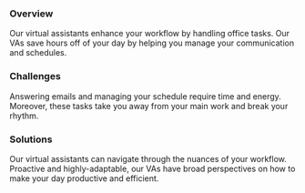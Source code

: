 ### Overview

Our virtual assistants enhance your workflow by handling office tasks. Our VAs save hours off of your day by helping you manage your communication and schedules. 

### Challenges

Answering emails and managing your schedule require time and energy. Moreover, these tasks take you away from your main work and break your rhythm. 


### Solutions

Our virtual assistants can navigate through the nuances of your workflow. Proactive and highly-adaptable, our VAs have broad perspectives on how to make your day productive and efficient.  